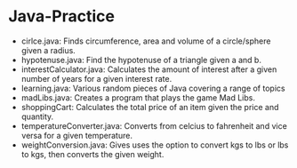 # Java-Practice

- cirlce.java: Finds circumference, area and volume of a circle/sphere given a radius.
- hypotenuse.java: Find the hypotenuse of a triangle given a and b.
- interestCalculator.java: Calculates the amount of interest after a given number of years for a given interest rate.
- learning.java: Various random pieces of Java covering a range of topics
- madLibs.java: Creates a program that plays the game Mad Libs.
- shoppingCart: Calculates the total price of an item given the price and quantity.
- temperatureConverter.java: Converts from celcius to fahrenheit and vice versa for a given temperature.
- weightConversion.java: Gives uses the option to convert kgs to lbs or lbs to kgs, then converts the given weight.
